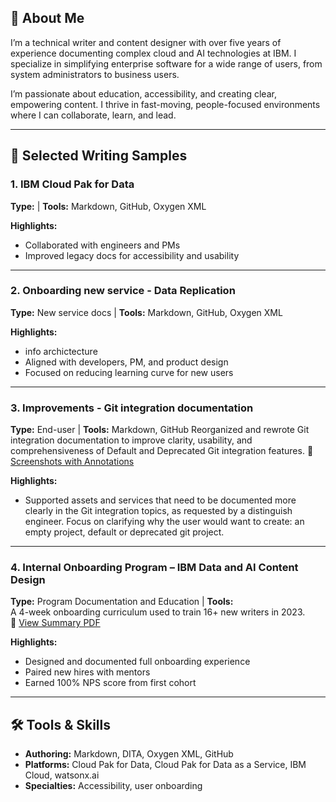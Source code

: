 ## 👋 About Me  
I’m a technical writer and content designer with over five years of experience documenting complex cloud and AI technologies at IBM. I specialize in simplifying enterprise software for a wide range of users, from system administrators to business users.

I’m passionate about education, accessibility, and creating clear, empowering content. I thrive in fast-moving, people-focused environments where I can collaborate, learn, and lead.

---

## 📄 Selected Writing Samples

### 1. IBM Cloud Pak for Data 
**Type:**  | **Tools:** Markdown, GitHub, Oxygen XML  

**Highlights:**  
- Collaborated with engineers and PMs  
- Improved legacy docs for accessibility and usability

---

### 2. Onboarding new service - Data Replication
**Type:** New service docs | **Tools:** Markdown, GitHub, Oxygen XML

**Highlights:**  
- info archictecture
- Aligned with developers, PM, and product design
- Focused on reducing learning curve for new users

---

### 3. Improvements - Git integration documentation  
**Type:** End-user | **Tools:** Markdown, GitHub
Reorganized and rewrote Git integration documentation to improve clarity, usability, and  comprehensiveness of Default and Deprecated Git integration features. 
📎 [Screenshots with Annotations](#)

**Highlights:**  
- Supported assets and services that need to be documented more clearly in the Git integration topics, as requested by a distinguish engineer. Focus on clarifying why the user would want to create: an empty project,  default or deprecated git project. 

---

### 4. Internal Onboarding Program – IBM Data and AI Content Design  
**Type:** Program Documentation and Education | **Tools:**  
A 4-week onboarding curriculum used to train 16+ new writers in 2023.  
📎 [View Summary PDF](#)

**Highlights:**  
- Designed and documented full onboarding experience  
- Paired new hires with mentors  
- Earned 100% NPS score from first cohort

---

## 🛠 Tools & Skills  
- **Authoring:** Markdown, DITA, Oxygen XML, GitHub
- **Platforms:** Cloud Pak for Data, Cloud Pak for Data as a Service, IBM Cloud, watsonx.ai  
- **Specialties:** Accessibility, user onboarding
